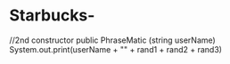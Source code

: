 # Starbucks-
//2nd constructor
public PhraseMatic (string userName)
System.out.print(userName + "" + rand1 + rand2 + rand3)
